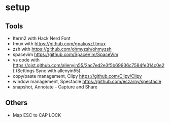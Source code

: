 # setup

## Tools
* Iterm2 with Hack Nerd Font
* tmux with https://github.com/gpakosz/.tmux
* zsh with https://github.com/ohmyzsh/ohmyzsh
* spacevim https://github.com/SpaceVim/SpaceVim
* vs code with https://gist.github.com/allenyin55/2ac7ed2e3f5b69936c7584fe314c0e2f (Settings Sync with allenyin55)
* copy/paste management, Clipy https://github.com/Clipy/Clipy
* window management, Spectacle https://github.com/eczarny/spectacle
* snapshot, Annotate - Capture and Share

## Others
* Map ESC to CAP LOCK
